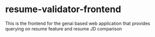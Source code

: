 # resume-validator-frontend
This is the frontend for the genai based web application that provides querying on resume feature and resume JD comparison
